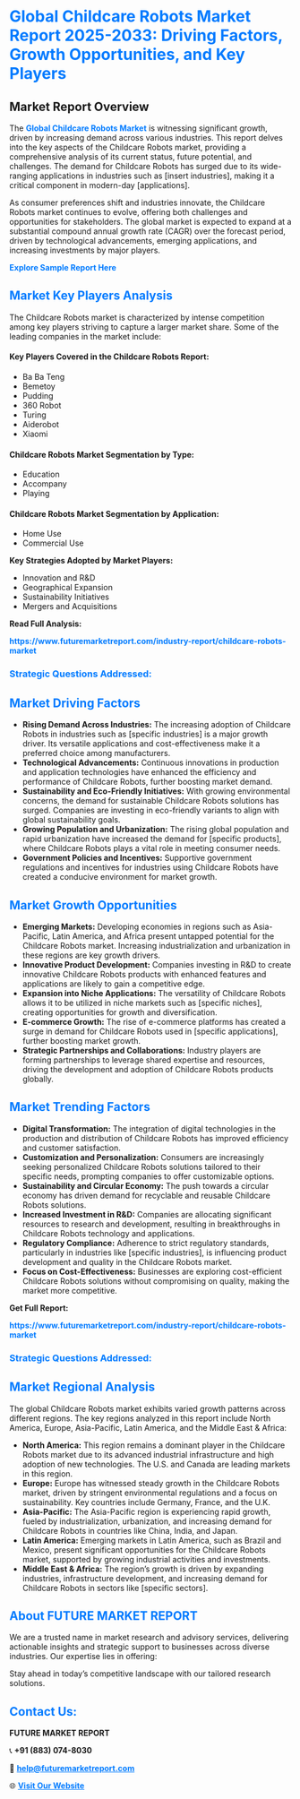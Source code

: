 <h1 style="color: #007BFF;">Global Childcare Robots Market Report 2025-2033: Driving Factors, Growth Opportunities, and Key Players</h1>

<section id="overview">
<h2>Market Report Overview</h2>
<p>The <a href="https://www.futuremarketreport.com/industry-report/childcare-robots-market" style="color: #007BFF; text-decoration: none;"><strong>Global Childcare Robots Market</strong></a> is witnessing significant growth, driven by increasing demand across various industries. This report delves into the key aspects of the Childcare Robots market, providing a comprehensive analysis of its current status, future potential, and challenges. The demand for Childcare Robots has surged due to its wide-ranging applications in industries such as [insert industries], making it a critical component in modern-day [applications].</p>
<p>As consumer preferences shift and industries innovate, the Childcare Robots market continues to evolve, offering both challenges and opportunities for stakeholders. The global market is expected to expand at a substantial compound annual growth rate (CAGR) over the forecast period, driven by technological advancements, emerging applications, and increasing investments by major players.</p>
</section>

<section id="overview">
<p><a href="https://www.futuremarketreport.com/request-sample/reportId=40868" style="color: #007BFF; text-decoration: none;"><strong>Explore Sample Report Here</strong></a></p>
</section>

<section id="key-players">
<h2 style="color: #007BFF;">Market Key Players Analysis</h2>
<p>The Childcare Robots market is characterized by intense competition among key players striving to capture a larger market share. Some of the leading companies in the market include:</p>
<h4>Key Players Covered in the Childcare Robots Report:</h4>
<ul><li>Ba Ba Teng</li><li>Bemetoy</li><li>Pudding</li><li>360 Robot</li><li>Turing</li><li>Aiderobot</li><li>Xiaomi</li></ul>
<h4>Childcare Robots Market Segmentation by Type:</h4>
<ul><li>Education</li><li>Accompany</li><li>Playing</li></ul>

<h4>Childcare Robots Market Segmentation by Application:</h4>
<ul><li>Home Use</li><li>Commercial Use</li></ul>
<p><strong>Key Strategies Adopted by Market Players:</strong></p>
<ul>
<li>Innovation and R&D</li>
<li>Geographical Expansion</li>
<li>Sustainability Initiatives</li>
<li>Mergers and Acquisitions</li>
</ul>
</section>

<section>
<p><strong>Read Full Analysis: </strong></p><a href="https://www.futuremarketreport.com/industry-report/childcare-robots-market" style="color: #007BFF; text-decoration: none;"><strong>https://www.futuremarketreport.com/industry-report/childcare-robots-market</strong></a>
<h3 style="color: #007BFF;">Strategic Questions Addressed:</h3>
</section>

<section id="driving-factors">
<h2 style="color: #007BFF;">Market Driving Factors</h2>
<ul>
<li><strong>Rising Demand Across Industries:</strong> The increasing adoption of Childcare Robots in industries such as [specific industries] is a major growth driver. Its versatile applications and cost-effectiveness make it a preferred choice among manufacturers.</li>
<li><strong>Technological Advancements:</strong> Continuous innovations in production and application technologies have enhanced the efficiency and performance of Childcare Robots, further boosting market demand.</li>
<li><strong>Sustainability and Eco-Friendly Initiatives:</strong> With growing environmental concerns, the demand for sustainable Childcare Robots solutions has surged. Companies are investing in eco-friendly variants to align with global sustainability goals.</li>
<li><strong>Growing Population and Urbanization:</strong> The rising global population and rapid urbanization have increased the demand for [specific products], where Childcare Robots plays a vital role in meeting consumer needs.</li>
<li><strong>Government Policies and Incentives:</strong> Supportive government regulations and incentives for industries using Childcare Robots have created a conducive environment for market growth.</li>
</ul>
</section>

<section id="growth-opportunities">
<h2 style="color: #007BFF;">Market Growth Opportunities</h2>
<ul>
<li><strong>Emerging Markets:</strong> Developing economies in regions such as Asia-Pacific, Latin America, and Africa present untapped potential for the Childcare Robots market. Increasing industrialization and urbanization in these regions are key growth drivers.</li>
<li><strong>Innovative Product Development:</strong> Companies investing in R&D to create innovative Childcare Robots products with enhanced features and applications are likely to gain a competitive edge.</li>
<li><strong>Expansion into Niche Applications:</strong> The versatility of Childcare Robots allows it to be utilized in niche markets such as [specific niches], creating opportunities for growth and diversification.</li>
<li><strong>E-commerce Growth:</strong> The rise of e-commerce platforms has created a surge in demand for Childcare Robots used in [specific applications], further boosting market growth.</li>
<li><strong>Strategic Partnerships and Collaborations:</strong> Industry players are forming partnerships to leverage shared expertise and resources, driving the development and adoption of Childcare Robots products globally.</li>
</ul>
</section>

<section id="trending-factors">
<h2 style="color: #007BFF;">Market Trending Factors</h2>
<ul>
<li><strong>Digital Transformation:</strong> The integration of digital technologies in the production and distribution of Childcare Robots has improved efficiency and customer satisfaction.</li>
<li><strong>Customization and Personalization:</strong> Consumers are increasingly seeking personalized Childcare Robots solutions tailored to their specific needs, prompting companies to offer customizable options.</li>
<li><strong>Sustainability and Circular Economy:</strong> The push towards a circular economy has driven demand for recyclable and reusable Childcare Robots solutions.</li>
<li><strong>Increased Investment in R&D:</strong> Companies are allocating significant resources to research and development, resulting in breakthroughs in Childcare Robots technology and applications.</li>
<li><strong>Regulatory Compliance:</strong> Adherence to strict regulatory standards, particularly in industries like [specific industries], is influencing product development and quality in the Childcare Robots market.</li>
<li><strong>Focus on Cost-Effectiveness:</strong> Businesses are exploring cost-efficient Childcare Robots solutions without compromising on quality, making the market more competitive.</li>
</ul>
</section>

<section>
<p><strong>Get Full Report: </strong></p><a href="https://www.futuremarketreport.com/industry-report/childcare-robots-market" style="color: #007BFF; text-decoration: none;"><strong>https://www.futuremarketreport.com/industry-report/childcare-robots-market</strong></a>
<h3 style="color: #007BFF;">Strategic Questions Addressed:</h3>
</section>


<section id="regional-analysis">
<h2 style="color: #007BFF;">Market Regional Analysis</h2>
<p>The global Childcare Robots market exhibits varied growth patterns across different regions. The key regions analyzed in this report include North America, Europe, Asia-Pacific, Latin America, and the Middle East & Africa:</p>
<ul>
<li><strong>North America:</strong> This region remains a dominant player in the Childcare Robots market due to its advanced industrial infrastructure and high adoption of new technologies. The U.S. and Canada are leading markets in this region.</li>
<li><strong>Europe:</strong> Europe has witnessed steady growth in the Childcare Robots market, driven by stringent environmental regulations and a focus on sustainability. Key countries include Germany, France, and the U.K.</li>
<li><strong>Asia-Pacific:</strong> The Asia-Pacific region is experiencing rapid growth, fueled by industrialization, urbanization, and increasing demand for Childcare Robots in countries like China, India, and Japan.</li>
<li><strong>Latin America:</strong> Emerging markets in Latin America, such as Brazil and Mexico, present significant opportunities for the Childcare Robots market, supported by growing industrial activities and investments.</li>
<li><strong>Middle East & Africa:</strong> The region’s growth is driven by expanding industries, infrastructure development, and increasing demand for Childcare Robots in sectors like [specific sectors].</li>
</ul>
</section>

<footer>
<h2 style="color: #007BFF;">About FUTURE MARKET REPORT</h2>
<p>We are a trusted name in market research and advisory services, delivering actionable insights and strategic support to businesses across diverse industries. Our expertise lies in offering:</p>

<p>Stay ahead in today’s competitive landscape with our tailored research solutions.</p>

<h2 style="color: #007BFF;">Contact Us:</h2>
<p><strong>FUTURE MARKET REPORT</strong></p>
<p>📞 <strong>+91 (883) 074-8030</strong></p>
<p>📧 <strong><a href="mailto:help@futuremarketreport.com" style="color: #007BFF;">help@futuremarketreport.com</a></strong></p>
<p>🌐 <strong><a href="https://www.futuremarketreport.com/" style="color: #007BFF;">Visit Our Website</a></strong></p>
</footer>
